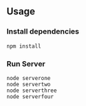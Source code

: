## Usage
### Install dependencies

```
npm install

```

### Run Server

```
node serverone
node servertwo
node serverthree
node serverfour

```